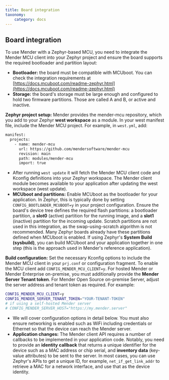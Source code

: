 ```yaml
---
title: Board integration
taxonomy:
    category: docs
---
```


## Board integration

To use Mender with a Zephyr-based MCU, you need to integrate the Mender MCU client into your Zephyr project and ensure the board supports the required bootloader and partition layout:
* **Bootloader:** the board must be compatible with MCUboot. You can check the integration requirements at [https://docs.mcuboot.com/readme-zephyr.html](https://docs.mcuboot.com/readme-zephyr.html)
* **Storage:** the board's storage must be large enough and configured to hold two firmware partitions. Those are called A and B, or active and inactive.

**Zephyr project setup:** Mender provides the mender-mcu repository, which you add to your Zephyr **west workspace** as a module. In your west manifest file, include the Mender MCU project. For example, in `west.yml`, add:

```bash
manifest:
  projects:
    - name: mender-mcu
      url: https://github.com/mendersoftware/mender-mcu
      revision: main
      path: modules/mender-mcu
      import: true
```

* After running `west update`​ it will fetch the Mender MCU client code and Kconfig definitions into your Zephyr workspace​. The Mender client module becomes available to your application after updating the west workspace (west update).  
* **MCUboot and partitions:** Enable MCUboot as the bootloader for your application. In Zephyr, this is typically done by setting `CONFIG_BOOTLOADER_MCUBOOT=y` in your project configuration. Ensure the board's device tree defines the required flash partitions: a bootloader partition, a **slot0** (active) partition for the running image, and a **slot1** (inactive) partition for the incoming update​. Scratch partitions are not used in this integration, as the swap-using-scratch algorithm is not recommended​. Many Zephyr boards already have these partitions defined when MCUboot is enabled. If using Zephyr's **System Build (sysbuild)**, you can build MCUboot and your application together in one step (this is the approach used in Mender's reference application).

**Build configuration:** Set the necessary Kconfig options to include the Mender MCU client in your `prj.conf` or configuration fragment. To enable the MCU client add `CONFIG_MENDER_MCU_CLIENT=y`. For hosted Mender or Mender Enterprise on-premise, you must additionally provide the **Mender Server Tenant token**. For Mender Open Source on-premise Server, adjust the server address and tenant token as required. For example:

```bash
CONFIG_MENDER_MCU_CLIENT=y  
CONFIG_MENDER_SERVER_TENANT_TOKEN="YOUR-TENANT-TOKEN"  
# if using a self-hosted Mender server  
# CONFIG_MENDER_SERVER_HOST="https://my.mender.server"
```

* We will cover configuration options in detail below. You must also ensure networking is enabled such as WiFi including credentials or Ethernet so that the device can reach the Mender server.
* **Application changes:** The Mender client API requires a number of callbacks to be implemented in your application code. Notably, you need to provide an **identity callback** that returns a unique identifier for the device such as a MAC address or chip serial​, and **inventory data** (key-value attributes) to be sent to the server. In most cases, you can use Zephyr's APIs to get a unique ID, for example, `net_if_get_link_addr` to retrieve a MAC for a network interface, and use that as the device identity.
